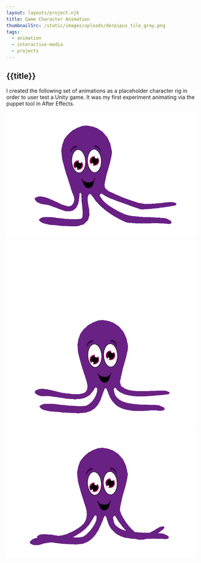 ```yaml
---
layout: layouts/project.njk
title: Game Character Animation
thumbnailSrc: /static/images/uploads/derpipus_tile_gray.png
tags:
  - animation
  - interactive-media
  - projects
---
```

## {{title}}

I created the following set of animations as a placeholder character rig in order to user test a Unity game. It was my first experiment animating via the puppet tool in After Effects.

<div class="object-fit:scale-down"><img src="/static/images/uploads/idle.gif"></img></div>
<div class="object-fit:scale-down"><img src="/static/images/uploads/jumping.gif"></img></div>
<div class="object-fit:scale-down"><img src="/static/images/uploads/running.gif"></img></div>
